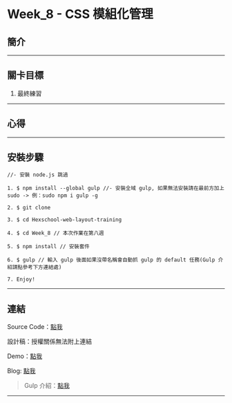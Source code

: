 # Week_8 - CSS 模組化管理

## 簡介



---

## 關卡目標

1. 最終練習

---

## 心得


---

## 安裝步驟

```
//- 安裝 node.js 跳過

1. $ npm install --global gulp //- 安裝全域 gulp, 如果無法安裝請在最前方加上 sudo -> 例：sudo npm i gulp -g

2. $ git clone 

3. $ cd Hexschool-web-layout-training 

4. $ cd Week_8 // 本次作業在第八週

5. $ npm install // 安裝套件

6. $ gulp // 輸入 gulp 後面如果沒帶名稱會自動抓 gulp 的 default 任務(Gulp 介紹請點參考下方連結處)

7. Enjoy!

```

---

## 連結

Source Code：[點我](https://github.com/RexHung0302/Hexschool-web-layout-training/tree/master/Week_8)

設計稿：授權關係無法附上連結

Demo：[點我](#)

Blog: [點我](#)

> Gulp 介紹：[點我](https://rexhung0302.github.io/2020/05/06/20200506/#more)

---
